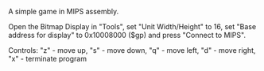 A simple game in MIPS assembly. 

Open the Bitmap Display in "Tools", set "Unit Width/Height" to 16, set "Base address for display" to 0x10008000 ($gp) and press "Connect to MIPS".

Controls:
"z" - move up,
"s" - move down,
"q" - move left,
"d" - move right,
"x" - terminate program
